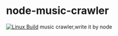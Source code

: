 # node-music-crawler
[![Linux Build][travis-image]][travis-url]
music crawler,write it by node

[travis-image]: https://travis-ci.org/trampboy/node-music-crawler.svg?branch=master
[travis-url]: https://travis-ci.org/trampboy/node-music-crawler